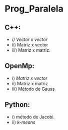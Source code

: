 # Prog_Paralela
## C++: 
* _i) Vector x vector_
* ii) Matriz x vector 
* iii) Matriz x matriz. 
## OpenMp: 
* i) _Matriz x vector_ 
* ii) Matriz x matriz 
* iii) Método de Gauss  
## Python: 
* i) método de Jacobi. 
* ii) _k-means_
